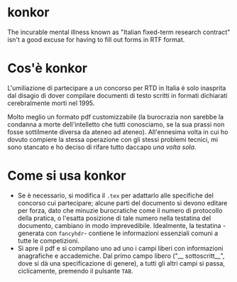 # konkor
The incurable mental illness known as "Italian fixed-term research contract" isn't a good excuse for having to fill out forms in RTF format.

# Cos'è konkor

L'umiliazione di partecipare a un concorso per RTD in Italia è solo inasprita dal disagio di dover compilare documenti di testo scritti in formati dichiarati cerebralmente morti nel 1995. 

Molto meglio un formato pdf customizzabile (la burocrazia non sarebbe la condanna a morte dell'intelletto che tutti conosciamo, se la sua prassi non fosse sottilmente diversa da ateneo ad ateneo). All'ennesima volta in cui ho dovuto compiere la stessa operazione con gli stessi problemi tecnici, mi sono stancato e ho deciso di rifare tutto daccapo _una volta sola_.

# Come si usa konkor

* Se è necessario, si modifica il `.tex` per adattarlo alle specifiche del concorso cui partecipare; alcune parti del documento si devono editare per forza, dato che minuzie burocratiche come il numero di protocollo della pratica, o l'esatta posizione di tale numero nella testatina del documento, cambiano in modo imprevedibile. Idealmente, la testatina -generata con `fancyhdr`- contiene le informazioni essenziali comuni a tutte le competizioni.
* Si apre il pdf e si compilano uno ad uno i campi liberi con informazioni anagrafiche e accademiche. Dal primo campo libero ("__ sottoscritt__", dove si dà una specificazione di genere), a tutti gli altri campi si passa, ciclicamente, premendo il pulsante `TAB`.
